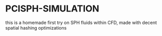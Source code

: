 # PCISPH-SIMULATION
this is a homemade first try on SPH fluids within CFD, made with decent spatial hashing optimizations
